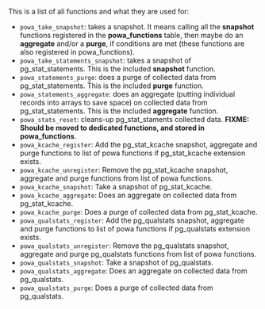 This is a list of all functions and what they are used for:

  * `powa_take_snapshot`: takes a snapshot. It means calling all the **snapshot** functions registered in the **powa_functions** table, then maybe do an **aggregate** and/or a **purge**, if conditions are met (these functions are also registered in powa_functions).
  * `powa_take_statements_snapshot`: takes a snapshot of pg_stat_statements. This is the included **snapshot** function.
  * `powa_statements_purge`: does a purge of collected data from pg_stat_statements. This is the included **purge** function.
  * `powa_statements_aggregate`: does an aggregate (putting individual records into arrays to save space) on collected data from pg_stat_statements. This is the included **aggregate** function.
  * `powa_stats_reset`: cleans-up pg_stat_staments collected data. **FIXME: Should be moved to dedicated functions, and stored in powa_functions**.
  * `powa_kcache_register`: Add the pg_stat_kcache snapshot, aggregate and purge functions to list of powa functions if pg_stat_kcache extension exists.
  * `powa_kcache_unregister`: Remove the pg_stat_kcache snapshot, aggregate and purge functions from list of powa functions.
  * `powa_kcache_snapshot`: Take a snapshot of pg_stat_kcache.
  * `powa_kcache_aggregate`: Does an aggregate on collected data from pg_stat_kcache.
  * `powa_kcache_purge`: Does a purge of collected data from pg_stat_kcache.
  * `powa_qualstats_register`: Add the pg_qualstats snapshot, aggregate and purge functions to list of powa functions if pg_qualstats extension exists.
  * `powa_qualstats_unregister`: Remove the pg_qualstats snapshot, aggregate and purge pg_qualstats functions from list of powa functions.
  * `powa_qualstats_snapshot`: Take a snapshot of pg_qualstats.
  * `powa_qualstats_aggregate`: Does an aggregate on collected data from pg_qualstats.
  * `powa_qualstats_purge`: Does a purge of collected data from pg_qualstats.
